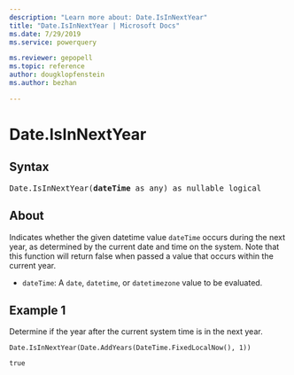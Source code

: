 ```yaml
---
description: "Learn more about: Date.IsInNextYear"
title: "Date.IsInNextYear | Microsoft Docs"
ms.date: 7/29/2019
ms.service: powerquery

ms.reviewer: gepopell
ms.topic: reference
author: dougklopfenstein
ms.author: bezhan

---
```

# Date.IsInNextYear

## Syntax

<pre>
Date.IsInNextYear(<b>dateTime</b> as any) as nullable logical
</pre>
  
## About  

Indicates whether the given datetime value `dateTime` occurs during the next year, as determined by the current date and time on the system. Note that this function will return false when passed a value that occurs within the current year. <ul> <li><code>dateTime</code>: A <code>date</code>, <code>datetime</code>, or <code>datetimezone</code> value to be evaluated.</li> </ul>

## Example 1
Determine if the year after the current system time is in the next year.

```powerquery-m
Date.IsInNextYear(Date.AddYears(DateTime.FixedLocalNow(), 1))
```

`true`
